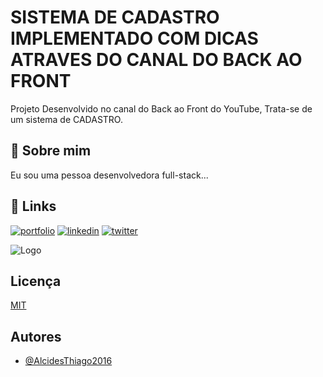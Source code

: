 
# SISTEMA DE CADASTRO IMPLEMENTADO COM DICAS ATRAVES DO CANAL DO BACK AO FRONT

Projeto Desenvolvido no canal do Back ao Front do YouTube, Trata-se de um sistema de CADASTRO.

## 🚀 Sobre mim
Eu sou uma pessoa desenvolvedora full-stack...


## 🔗 Links
[![portfolio](https://img.shields.io/badge/my_portfolio-000?style=for-the-badge&logo=ko-fi&logoColor=white)](https://katherineoelsner.com/)
[![linkedin](https://img.shields.io/badge/linkedin-0A66C2?style=for-the-badge&logo=linkedin&logoColor=white)](https://www.linkedin.com/)
[![twitter](https://img.shields.io/badge/twitter-1DA1F2?style=for-the-badge&logo=twitter&logoColor=white)](https://twitter.com/)


![Logo](https://upload.wikimedia.org/wikipedia/pt/thumb/3/30/Java_programming_language_logo.svg/468px-Java_programming_language_logo.svg.png?20190828223431)


## Licença

[MIT](https://choosealicense.com/licenses/mit/)


## Autores

- [@AlcidesThiago2016](https://www.github.com/AlcidesThiago2016)